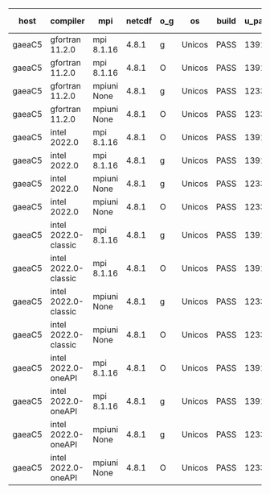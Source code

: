 

| host     | compiler                              | mpi                      | netcdf        | o_g        | os       | build       | u_pass          | u_fail          | s_pass            | s_fail            | e_pass             | e_fail             | nuopc_pass       | nuopc_fail       | artifacts link          |
|----------|---------------------------------------|--------------------------|---------------|------------|----------|-------------|-----------------|-----------------|-------------------|-------------------|--------------------|--------------------|------------------|------------------|-------------------------|
| gaeaC5 | gfortran 11.2.0 | mpi 8.1.16  | 4.8.1  | g | Unicos | PASS | 13918 | 0 | 49 | 0 | 80 | 0 | 52 | 0 | <a href="https://github.com/esmf-org/esmf-test-artifacts/tree/f802a181f36bb4c25311dd15a18f0853497cae64/fix_warnings/gfortran/11.2.0/g/mpi/8.1.16" target="_blank">f802a18</a> | 
| gaeaC5 | gfortran 11.2.0 | mpi 8.1.16  | 4.8.1  | O | Unicos | PASS | 13918 | 0 | 49 | 0 | 80 | 0 | 52 | 0 | <a href="https://github.com/esmf-org/esmf-test-artifacts/tree/00cc47dfce94a26976eb863cf03dcc9fe883349d/fix_warnings/gfortran/11.2.0/O/mpi/8.1.16" target="_blank">00cc47d</a> | 
| gaeaC5 | gfortran 11.2.0 | mpiuni None  | 4.8.1  | g | Unicos | PASS | 12338 | 0 | 8 | 0 | 43 | 0 | None | None | <a href="https://github.com/esmf-org/esmf-test-artifacts/tree/8afaa1d7018d08da73b451182fa159f18e73a5f7/fix_warnings/gfortran/11.2.0/g/mpiuni/None" target="_blank">8afaa1d</a> | 
| gaeaC5 | gfortran 11.2.0 | mpiuni None  | 4.8.1  | O | Unicos | PASS | 12338 | 0 | 8 | 0 | 43 | 0 | None | None | <a href="https://github.com/esmf-org/esmf-test-artifacts/tree/81843b37795d8cfe223c77f1c34c4ab4de7e4b31/fix_warnings/gfortran/11.2.0/O/mpiuni/None" target="_blank">81843b3</a> | 
| gaeaC5 | intel 2022.0 | mpi 8.1.16  | 4.8.1  | O | Unicos | PASS | 13917 | 1 | 49 | 0 | 80 | 0 | 52 | 0 | <a href="https://github.com/esmf-org/esmf-test-artifacts/tree/d12a94bd9749dd5ca612861340789a29e0b8a95d/fix_warnings/intel/2022.0/O/mpi/8.1.16" target="_blank">d12a94b</a> | 
| gaeaC5 | intel 2022.0 | mpi 8.1.16  | 4.8.1  | g | Unicos | PASS | 13918 | 0 | 49 | 0 | 80 | 0 | 52 | 0 | <a href="https://github.com/esmf-org/esmf-test-artifacts/tree/cff02561cc8a65f494c3326fd0cb28b05b42ad05/fix_warnings/intel/2022.0/g/mpi/8.1.16" target="_blank">cff0256</a> | 
| gaeaC5 | intel 2022.0 | mpiuni None  | 4.8.1  | g | Unicos | PASS | 12338 | 0 | 8 | 0 | 43 | 0 | None | None | <a href="https://github.com/esmf-org/esmf-test-artifacts/tree/3b9b40a4782c22454b7c7a47dccf256c2c768f36/fix_warnings/intel/2022.0/g/mpiuni/None" target="_blank">3b9b40a</a> | 
| gaeaC5 | intel 2022.0 | mpiuni None  | 4.8.1  | O | Unicos | PASS | 12338 | 0 | 8 | 0 | 43 | 0 | None | None | <a href="https://github.com/esmf-org/esmf-test-artifacts/tree/4b6ff9541f898a9c8162e8cd6dce574b166e3ded/fix_warnings/intel/2022.0/O/mpiuni/None" target="_blank">4b6ff95</a> | 
| gaeaC5 | intel 2022.0-classic | mpi 8.1.16  | 4.8.1  | g | Unicos | PASS | 13918 | 0 | 49 | 0 | 80 | 0 | 52 | 0 | <a href="https://github.com/esmf-org/esmf-test-artifacts/tree/0b424b581e25a1547864eb81785cd1fcf741d942/fix_warnings/intel/2022.0-classic/g/mpi/8.1.16" target="_blank">0b424b5</a> | 
| gaeaC5 | intel 2022.0-classic | mpi 8.1.16  | 4.8.1  | O | Unicos | PASS | 13918 | 0 | 49 | 0 | 80 | 0 | 52 | 0 | <a href="https://github.com/esmf-org/esmf-test-artifacts/tree/de8a4c5a3c59537a7f143425170bb21c48ed5e89/fix_warnings/intel/2022.0-classic/O/mpi/8.1.16" target="_blank">de8a4c5</a> | 
| gaeaC5 | intel 2022.0-classic | mpiuni None  | 4.8.1  | g | Unicos | PASS | 12338 | 0 | 8 | 0 | 43 | 0 | None | None | <a href="https://github.com/esmf-org/esmf-test-artifacts/tree/e5e9443909cb1a029e3320788a04e80f9e94f53a/fix_warnings/intel/2022.0-classic/g/mpiuni/None" target="_blank">e5e9443</a> | 
| gaeaC5 | intel 2022.0-classic | mpiuni None  | 4.8.1  | O | Unicos | PASS | 12338 | 0 | 8 | 0 | 43 | 0 | None | None | <a href="https://github.com/esmf-org/esmf-test-artifacts/tree/f28ad0faad6007c1a7753b031f537a9c2d0540d6/fix_warnings/intel/2022.0-classic/O/mpiuni/None" target="_blank">f28ad0f</a> | 
| gaeaC5 | intel 2022.0-oneAPI | mpi 8.1.16  | 4.8.1  | O | Unicos | PASS | 13917 | 1 | 49 | 0 | 80 | 0 | 50 | 2 | <a href="https://github.com/esmf-org/esmf-test-artifacts/tree/f6fb84be1a1723021284d16913000191b354dedd/fix_warnings/intel/2022.0-oneAPI/O/mpi/8.1.16" target="_blank">f6fb84b</a> | 
| gaeaC5 | intel 2022.0-oneAPI | mpi 8.1.16  | 4.8.1  | g | Unicos | PASS | 13917 | 1 | 49 | 0 | 80 | 0 | 50 | 2 | <a href="https://github.com/esmf-org/esmf-test-artifacts/tree/73c2e564fabd4d73c906ed0778d473832a106bc2/fix_warnings/intel/2022.0-oneAPI/g/mpi/8.1.16" target="_blank">73c2e56</a> | 
| gaeaC5 | intel 2022.0-oneAPI | mpiuni None  | 4.8.1  | g | Unicos | PASS | 12337 | 1 | 8 | 0 | 43 | 0 | None | None | <a href="https://github.com/esmf-org/esmf-test-artifacts/tree/c9d5e21b5158370bca39c46da7a59a2e9f9ad771/fix_warnings/intel/2022.0-oneAPI/g/mpiuni/None" target="_blank">c9d5e21</a> | 
| gaeaC5 | intel 2022.0-oneAPI | mpiuni None  | 4.8.1  | O | Unicos | PASS | 12338 | 0 | 8 | 0 | 43 | 0 | None | None | <a href="https://github.com/esmf-org/esmf-test-artifacts/tree/e80ccf95b2b02ea053548bb59d2d4faa36a4ca5e/fix_warnings/intel/2022.0-oneAPI/O/mpiuni/None" target="_blank">e80ccf9</a> | 
